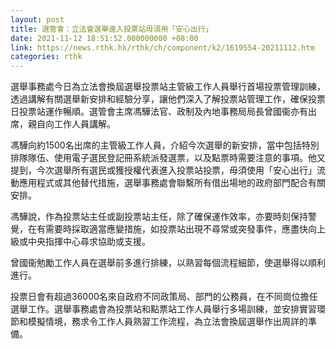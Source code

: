 ```yaml
---
layout: post
title: 選管會：立法會選舉進入投票站毋須用「安心出行」
date: 2021-11-12 18:51:52.000000000 +08:00
link: https://news.rthk.hk/rthk/ch/component/k2/1619554-20211112.htm
categories: rthk
---
```


選舉事務處今日為立法會換屆選舉投票站主管級工作人員舉行首場投票管理訓練，透過講解有關選舉新安排和經驗分享，讓他們深入了解投票站管理工作，確保投票日投票站運作暢順。選管會主席馮驊法官、政制及內地事務局局長曾國衞亦有出席，親自向工作人員講解。

馮驊向約1500名出席的主管級工作人員，介紹今次選舉的新安排，當中包括特別排隊隊伍、使用電子選民登記冊系統派發選票，以及點票時需要注意的事項。他又提到，今次選舉所有選民或獲授權代表進入投票站投票，毋須使用「安心出行」流動應用程式或其他替代措施，選舉事務處會聯繫所有借出場地的政府部門配合有關安排。

馮驊說，作為投票站主任或副投票站主任，除了確保運作效率，亦要時刻保持警覺，在有需要時採取適當應變措施，如投票站出現不尋常或突發事件，應盡快向上級或中央指揮中心尋求協助或支援。

曾國衞勉勵工作人員在選舉前多進行排練，以熟習每個流程細節，使選舉得以順利進行。

投票日會有超過36000名來自政府不同政策局、部門的公務員，在不同崗位擔任選舉工作。選舉事務處會為投票站和點票站工作人員舉行多場訓練，並安排實習環節和模擬情境，務求令工作人員熟習工作流程，為立法會換屆選舉作出周詳的準備。
